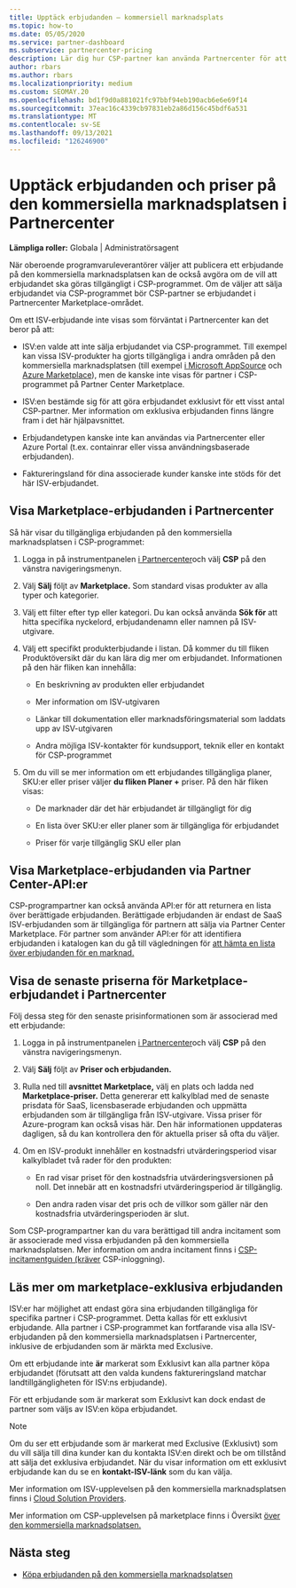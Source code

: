 ```yaml
---
title: Upptäck erbjudanden – kommersiell marknadsplats
ms.topic: how-to
ms.date: 05/05/2020
ms.service: partner-dashboard
ms.subservice: partnercenter-pricing
description: Lär dig hur CSP-partner kan använda Partnercenter för att visa eller söka på marknadsplatsen efter SaaS-erbjudanden eller priser från oberoende programvaruleverantörer (ISV).
author: rbars
ms.author: rbars
ms.localizationpriority: medium
ms.custom: SEOMAY.20
ms.openlocfilehash: bd1f9d0a881021fc97bbf94eb190acb6e6e69f14
ms.sourcegitcommit: 37eac16c4339cb97831eb2a86d156c45bdf6a531
ms.translationtype: MT
ms.contentlocale: sv-SE
ms.lasthandoff: 09/13/2021
ms.locfileid: "126246900"
---
```

# <a name="discover-offers-and-pricing-in-partner-center-commercial-marketplace"></a>Upptäck erbjudanden och priser på den kommersiella marknadsplatsen i Partnercenter

**Lämpliga roller:** Globala | Administratörsagent

När oberoende programvaruleverantörer väljer att publicera ett erbjudande på den kommersiella marknadsplatsen kan de också avgöra om de vill att erbjudandet ska göras tillgängligt i CSP-programmet. Om de väljer att sälja erbjudandet via CSP-programmet bör CSP-partner se erbjudandet i Partnercenter Marketplace-området.

Om ett ISV-erbjudande inte visas som förväntat i Partnercenter kan det beror på att:

- ISV:en valde att inte sälja erbjudandet via CSP-programmet. Till exempel kan vissa ISV-produkter ha gjorts tillgängliga i andra områden på den kommersiella marknadsplatsen (till exempel [i Microsoft AppSource](https://appsource.microsoft.com/) och [Azure Marketplace](https://azuremarketplace.microsoft.com/)), men de kanske inte visas för partner i CSP-programmet på Partner Center Marketplace.

- ISV:en bestämde sig för att göra erbjudandet exklusivt för ett visst antal CSP-partner. Mer information om exklusiva erbjudanden finns längre fram i det här hjälpavsnittet.

- Erbjudandetypen kanske inte kan användas via Partnercenter eller Azure Portal (t.ex. containrar eller vissa användningsbaserade erbjudanden).

- Faktureringsland för dina associerade kunder kanske inte stöds för det här ISV-erbjudandet.

## <a name="view-marketplace-offers-in-partner-center"></a>Visa Marketplace-erbjudanden i Partnercenter

Så här visar du tillgängliga erbjudanden på den kommersiella marknadsplatsen i CSP-programmet:

1. Logga in på instrumentpanelen [i Partnercenter](https://partner.microsoft.com/dashboard)och välj **CSP** på den vänstra navigeringsmenyn.

2. Välj **Sälj** följt av **Marketplace.** Som standard visas produkter av alla typer och kategorier.

3. Välj ett filter efter typ eller kategori. Du kan också använda **Sök för** att hitta specifika nyckelord, erbjudandenamn eller namnen på ISV-utgivare.

4. Välj ett specifikt produkterbjudande i listan. Då kommer du till fliken Produktöversikt där du kan lära dig mer om erbjudandet. Informationen på den här fliken kan innehålla: 

    - En beskrivning av produkten eller erbjudandet

    - Mer information om ISV-utgivaren

    - Länkar till dokumentation eller marknadsföringsmaterial som laddats upp av ISV-utgivaren

    - Andra möjliga ISV-kontakter för kundsupport, teknik eller en kontakt för CSP-programmet

5. Om du vill se mer information om ett erbjudandes tillgängliga planer, SKU:er eller priser väljer **du fliken Planer +** priser. På den här fliken visas:

    - De marknader där det här erbjudandet är tillgängligt för dig

    - En lista över SKU:er eller planer som är tillgängliga för erbjudandet

    - Priser för varje tillgänglig SKU eller plan

## <a name="view-marketplace-offers-via-partner-center-apis"></a>Visa Marketplace-erbjudanden via Partner Center-API:er

CSP-programpartner kan också använda API:er för att returnera en lista över berättigade erbjudanden. Berättigade erbjudanden är endast de SaaS ISV-erbjudanden som är tillgängliga för partnern att sälja via Partner Center Marketplace. För partner som använder API:er för att identifiera erbjudanden i katalogen kan du gå till vägledningen för [att hämta en lista över erbjudanden för en marknad.](/partner-center/develop/create-subscription-azure-marketplace-products#get-a-list-of-offers-for-a-market)

## <a name="view-the-latest-marketplace-offer-pricing-in-partner-center"></a>Visa de senaste priserna för Marketplace-erbjudandet i Partnercenter

Följ dessa steg för den senaste prisinformationen som är associerad med ett erbjudande:

1. Logga in på instrumentpanelen [i Partnercenter](https://partner.microsoft.com/dashboard)och välj **CSP** på den vänstra navigeringsmenyn.

2. Välj **Sälj** följt av **Priser och erbjudanden.**

3. Rulla ned till **avsnittet Marketplace,** välj en plats och ladda ned **Marketplace-priser.** Detta genererar ett kalkylblad med de senaste prisdata för SaaS, licensbaserade erbjudanden och uppmätta erbjudanden som är tillgängliga från ISV-utgivare. Vissa priser för Azure-program kan också visas här. Den här informationen uppdateras dagligen, så du kan kontrollera den för aktuella priser så ofta du väljer.

4. Om en ISV-produkt innehåller en kostnadsfri utvärderingsperiod visar kalkylbladet två rader för den produkten:

    - En rad visar priset för den kostnadsfria utvärderingsversionen på noll. Det innebär att en kostnadsfri utvärderingsperiod är tillgänglig.

    - Den andra raden visar det pris och de villkor som gäller när den kostnadsfria utvärderingsperioden är slut.

Som CSP-programpartner kan du vara berättigad till andra incitament som är associerade med vissa erbjudanden på den kommersiella marknadsplatsen. Mer information om andra incitament finns i [CSP-incitamentguiden (kräver](https://aka.ms/partnerincentives) CSP-inloggning).

## <a name="learn-about-marketplace-exclusive-offers"></a>Läs mer om marketplace-exklusiva erbjudanden

ISV:er har möjlighet att endast göra sina erbjudanden tillgängliga för specifika partner i CSP-programmet. Detta kallas för ett exklusivt erbjudande. Alla partner i CSP-programmet kan fortfarande visa alla ISV-erbjudanden på den kommersiella marknadsplatsen i Partnercenter, inklusive de erbjudanden som är märkta med Exclusive.

Om ett erbjudande inte **är** markerat som Exklusivt kan alla partner köpa erbjudandet (förutsatt att den valda kundens faktureringsland matchar landtillgängligheten för ISV:ns erbjudande).

För ett erbjudande som är markerat som Exklusivt kan dock endast de partner som väljs av ISV:en köpa erbjudandet.

> [!NOTE]
> Om du ser ett erbjudande som är markerat med Exclusive (Exklusivt) som du vill sälja till dina kunder kan du kontakta ISV:en direkt och be om tillstånd att sälja det exklusiva erbjudandet. När du visar information om ett exklusivt erbjudande kan du se en **kontakt-ISV-länk** som du kan välja.

Mer information om ISV-upplevelsen på den kommersiella marknadsplatsen finns i [Cloud Solution Providers](/azure/marketplace/cloud-solution-providers).

Mer information om CSP-upplevelsen på marketplace finns i Översikt [över den kommersiella marknadsplatsen.](csp-commercial-marketplace-overview.md)

## <a name="next-steps"></a>Nästa steg

- [Köpa erbjudanden på den kommersiella marknadsplatsen](csp-commercial-marketplace-purchase.md)